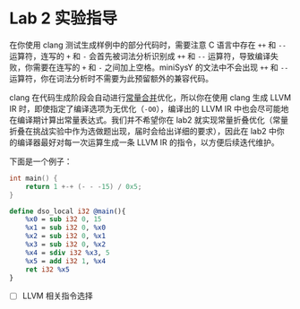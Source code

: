 # Lab 2 实验指导

在你使用 clang 测试生成样例中的部分代码时，需要注意 C 语言中存在 `++` 和 `--` 运算符，连写的 `+` 和 `-` 会首先被词法分析识别成 `++` 和 `--` 运算符，导致编译失败，你需要在连写的 `+` 和 `-` 之间加上空格。miniSysY 的文法中不会出现 `++` 和 `--` 运算符，你在词法分析时不需要为此预留额外的兼容代码。

clang 在代码生成阶段会自动进行[常量合并](https://compileroptimizations.com/category/constant_folding.htm#:~:text=Constant%20folding%20is%20a%20relatively%20easy%20optimization.%20Programmers,expansion%20and%20other%20optimizations%20such%20as%20constant%20propagation.)优化，所以你在使用 clang 生成 LLVM IR 时，即使指定了编译选项为无优化（`-O0`），编译出的 LLVM IR 中也会尽可能地在编译期计算出常量表达式。我们并不希望你在 lab2 就实现常量折叠优化（常量折叠在挑战实验中作为选做题出现，届时会给出详细的要求），因此在 lab2 中你的编译器最好对每一次运算生成一条 LLVM IR 的指令，以方便后续迭代维护。

下面是一个例子：

```c
int main() {
    return 1 +-+ (- - -15) / 0x5;
}
```

```llvm
define dso_local i32 @main(){
    %x0 = sub i32 0, 15
    %x1 = sub i32 0, %x0
    %x2 = sub i32 0, %x1
    %x3 = sub i32 0, %x2
    %x4 = sdiv i32 %x3, 5
    %x5 = add i32 1, %x4
    ret i32 %x5
}
```

- [ ] LLVM 相关指令选择